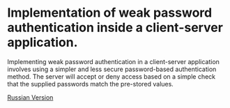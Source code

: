 # Implementation of weak password authentication inside a client-server application.

Implementing weak password authentication in a client-server application involves using a simpler and less secure password-based authentication method. The server will accept or deny access based on a simple check that the supplied passwords match the pre-stored values.

[Russian Version](./README.md)
